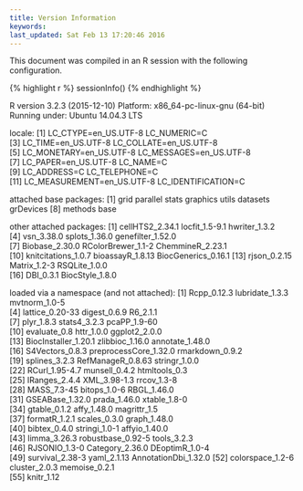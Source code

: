 ```yaml
---
title: Version Information
keywords: 
last_updated: Sat Feb 13 17:20:46 2016
---
```


This document was compiled in an R session with the following 
configuration.


{% highlight r %}
 sessionInfo()
{% endhighlight %}

R version 3.2.3 (2015-12-10)
Platform: x86_64-pc-linux-gnu (64-bit)
Running under: Ubuntu 14.04.3 LTS

locale:
 [1] LC_CTYPE=en_US.UTF-8       LC_NUMERIC=C              
 [3] LC_TIME=en_US.UTF-8        LC_COLLATE=en_US.UTF-8    
 [5] LC_MONETARY=en_US.UTF-8    LC_MESSAGES=en_US.UTF-8   
 [7] LC_PAPER=en_US.UTF-8       LC_NAME=C                 
 [9] LC_ADDRESS=C               LC_TELEPHONE=C            
[11] LC_MEASUREMENT=en_US.UTF-8 LC_IDENTIFICATION=C       

attached base packages:
[1] grid      parallel  stats     graphics  utils     datasets  grDevices
[8] methods   base     

other attached packages:
 [1] cellHTS2_2.34.1     locfit_1.5-9.1      hwriter_1.3.2      
 [4] vsn_3.38.0          splots_1.36.0       genefilter_1.52.0  
 [7] Biobase_2.30.0      RColorBrewer_1.1-2  ChemmineR_2.23.1   
[10] knitcitations_1.0.7 bioassayR_1.8.13    BiocGenerics_0.16.1
[13] rjson_0.2.15        Matrix_1.2-3        RSQLite_1.0.0      
[16] DBI_0.3.1           BiocStyle_1.8.0    

loaded via a namespace (and not attached):
 [1] Rcpp_0.12.3           lubridate_1.3.3       mvtnorm_1.0-5        
 [4] lattice_0.20-33       digest_0.6.9          R6_2.1.1             
 [7] plyr_1.8.3            stats4_3.2.3          pcaPP_1.9-60         
[10] evaluate_0.8          httr_1.0.0            ggplot2_2.0.0        
[13] BiocInstaller_1.20.1  zlibbioc_1.16.0       annotate_1.48.0      
[16] S4Vectors_0.8.3       preprocessCore_1.32.0 rmarkdown_0.9.2      
[19] splines_3.2.3         RefManageR_0.8.63     stringr_1.0.0        
[22] RCurl_1.95-4.7        munsell_0.4.2         htmltools_0.3        
[25] IRanges_2.4.4         XML_3.98-1.3          rrcov_1.3-8          
[28] MASS_7.3-45           bitops_1.0-6          RBGL_1.46.0          
[31] GSEABase_1.32.0       prada_1.46.0          xtable_1.8-0         
[34] gtable_0.1.2          affy_1.48.0           magrittr_1.5         
[37] formatR_1.2.1         scales_0.3.0          graph_1.48.0         
[40] bibtex_0.4.0          stringi_1.0-1         affyio_1.40.0        
[43] limma_3.26.3          robustbase_0.92-5     tools_3.2.3          
[46] RJSONIO_1.3-0         Category_2.36.0       DEoptimR_1.0-4       
[49] survival_2.38-3       yaml_2.1.13           AnnotationDbi_1.32.0 
[52] colorspace_1.2-6      cluster_2.0.3         memoise_0.2.1        
[55] knitr_1.12           

